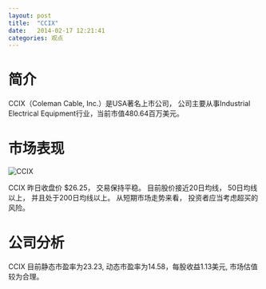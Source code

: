 ```yaml
---
layout: post
title:  "CCIX"
date:   2014-02-17 12:21:41
categories: 观点
---
```


# 简介
CCIX（Coleman Cable, Inc.）是USA著名上市公司，
公司主要从事Industrial Electrical Equipment行业，当前市值480.64百万美元。

# 市场表现

![CCIX](http://finviz.com/chart.ashx?t=CCIX&ty=c&ta=1&p=d&s=l)

CCIX 昨日收盘价 $26.25，
交易保持平稳。
目前股价接近20日均线，
50日均线以上，
并且处于200日均线以上。
从短期市场走势来看，
投资者应当考虑超买的风险。

# 公司分析
CCIX 目前静态市盈率为23.23, 动态市盈率为14.58，每股收益1.13美元,
市场估值较为合理。
